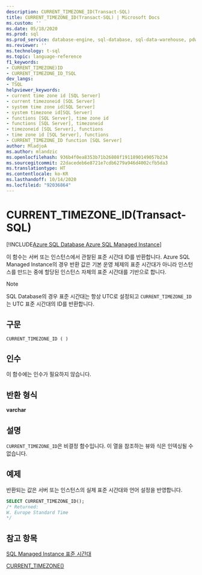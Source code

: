 ```yaml
---
description: CURRENT_TIMEZONE_ID(Transact-SQL)
title: CURRENT_TIMEZONE_ID(Transact-SQL) | Microsoft Docs
ms.custom: ''
ms.date: 05/18/2020
ms.prod: sql
ms.prod_service: database-engine, sql-database, sql-data-warehouse, pdw
ms.reviewer: ''
ms.technology: t-sql
ms.topic: language-reference
f1_keywords:
- CURRENT_TIMEZONE)ID
- CURRENT_TIMEZONE_ID_TSQL
dev_langs:
- TSQL
helpviewer_keywords:
- current time zone id [SQL Server]
- current timezoneid [SQL Server]
- system time zone id[SQL Server]
- system timezone id[SQL Server]
- functions [SQL Server], time zone id
- functions [SQL Server], timezoneid
- timezoneid [SQL Server], functions
- time zone id [SQL Server], functions
- CURRENT_TIMEZONE_ID function [SQL Server]
author: MladjoA
ms.author: mlandzic
ms.openlocfilehash: 936b4f0ea8353b71b26808f1911890149057b234
ms.sourcegitcommit: 22dacedeb6e8721e7cdb6279a946d4002cfb5da3
ms.translationtype: HT
ms.contentlocale: ko-KR
ms.lasthandoff: 10/14/2020
ms.locfileid: "92036864"
---
```

# <a name="current_timezone_id-transact-sql"></a>CURRENT_TIMEZONE_ID(Transact-SQL)

[!INCLUDE[Azure SQL Database Azure SQL Managed Instance](../../includes/applies-to-version/asdb-asdbmi.md)]

이 함수는 서버 또는 인스턴스에서 관찰된 표준 시간대 ID를 반환합니다. Azure SQL Managed Instance의 경우 반환 값은 기본 운영 체제의 표준 시간대가 아니라 인스턴스를 만드는 중에 할당된 인스턴스 자체의 표준 시간대를 기반으로 합니다.
  
> [!NOTE]  
> SQL Database의 경우 표준 시간대는 항상 UTC로 설정되고 `CURRENT_TIMEZONE_ID`는 UTC 표준 시간대의 ID를 반환합니다.
  
## <a name="syntax"></a>구문  
  
```syntaxsql
CURRENT_TIMEZONE_ID ( )  
```
  
## <a name="arguments"></a>인수

이 함수에는 인수가 필요하지 않습니다.
  
## <a name="return-type"></a>반환 형식  

**varchar**
  
## <a name="remarks"></a>설명  

`CURRENT_TIMEZONE_ID`은 비결정 함수입니다. 이 열을 참조하는 뷰와 식은 인덱싱될 수 없습니다.
  
## <a name="example"></a>예제

반환되는 값은 서버 또는 인스턴스의 실제 표준 시간대와 언어 설정을 반영합니다.

```sql
SELECT CURRENT_TIMEZONE_ID();  
/* Returned:  
W. Europe Standard Time
*/
```  
  
## <a name="see-also"></a>참고 항목

[SQL Managed Instance 표준 시간대](/azure/sql-database/sql-database-managed-instance-timezone)

[CURRENT_TIMEZONE()](./current-timezone-transact-sql.md)